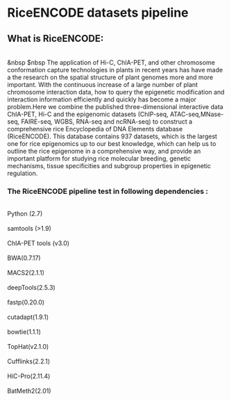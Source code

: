 # RiceENCODE datasets pipeline
## What is RiceENCODE:
<br>&nbsp $nbsp The application of Hi-C, ChIA-PET, and other chromosome conformation capture technologies in plants in recent years has have made a the research on the spatial structure of plant genomes more and more important. With the continuous increase of a large number of plant chromosome interaction data, how to query the epigenetic modification and interaction information efficiently and quickly has become a major problem.Here we combine the published three-dimensional interactive data ChIA-PET, Hi-C and the epigenomic datasets (ChIP-seq, ATAC-seq,MNase-seq, FAIRE-seq, WGBS, RNA-seq and ncRNA-seq) to construct a comprehensive rice Encyclopedia of DNA Elements database (RiceENCODE). This database contains 937 datasets, which is the largest one for rice epigenomics up to our best knowledge, which can help us to outline the rice epigenome in a comprehensive way, and provide an important platform for studying rice molecular breeding, genetic mechanisms, tissue specificities and subgroup properties in epigenetic regulation.</br>
### The RiceENCODE pipeline test in following dependencies :
<br>Python (2.7)</br>
<br>samtools (>1.9)</br>
<br>ChIA-PET tools (v3.0)</br>
<br>BWA(0.7.17)</br>
<br>MACS2(2.1.1)</br>
<br>deepTools(2.5.3)</br>
<br>fastp(0.20.0)</br>
<br>cutadapt(1.9.1)</br>
<br>bowtie(1.1.1)</br>
<br>TopHat(v2.1.0)</br>
<br>Cufflinks(2.2.1)</br>
<br>HiC-Pro(2.11.4)</br>
<br>BatMeth2(2.01)</br>
